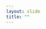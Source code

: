 ```yaml
---
layout: slide
title: ""
---
```


<section data-background-image="assets/images/Slide34.png" data-background-size="70%" data-background-position="center"/>